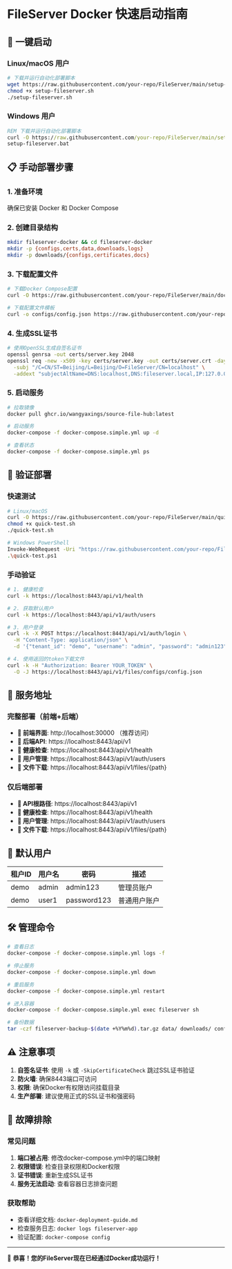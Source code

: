 # FileServer Docker 快速启动指南

## 🚀 一键启动

### Linux/macOS 用户
```bash
# 下载并运行自动化部署脚本
wget https://raw.githubusercontent.com/your-repo/FileServer/main/setup-fileserver.sh
chmod +x setup-fileserver.sh
./setup-fileserver.sh
```

### Windows 用户
```cmd
REM 下载并运行自动化部署脚本
curl -O https://raw.githubusercontent.com/your-repo/FileServer/main/setup-fileserver.bat
setup-fileserver.bat
```

## 📋 手动部署步骤

### 1. 准备环境
确保已安装 Docker 和 Docker Compose

### 2. 创建目录结构
```bash
mkdir fileserver-docker && cd fileserver-docker
mkdir -p {configs,certs,data,downloads,logs}
mkdir -p downloads/{configs,certificates,docs}
```

### 3. 下载配置文件
```bash
# 下载Docker Compose配置
curl -O https://raw.githubusercontent.com/your-repo/FileServer/main/docker-compose.simple.yml

# 下载配置文件模板
curl -o configs/config.json https://raw.githubusercontent.com/your-repo/FileServer/main/configs/config.json
```

### 4. 生成SSL证书
```bash
# 使用OpenSSL生成自签名证书
openssl genrsa -out certs/server.key 2048
openssl req -new -x509 -key certs/server.key -out certs/server.crt -days 365 \
  -subj "/C=CN/ST=Beijing/L=Beijing/O=FileServer/CN=localhost" \
  -addext "subjectAltName=DNS:localhost,DNS:fileserver.local,IP:127.0.0.1"
```

### 5. 启动服务
```bash
# 拉取镜像
docker pull ghcr.io/wangyaxings/source-file-hub:latest

# 启动服务
docker-compose -f docker-compose.simple.yml up -d

# 查看状态
docker-compose -f docker-compose.simple.yml ps
```

## 🧪 验证部署

### 快速测试
```bash
# Linux/macOS
curl -O https://raw.githubusercontent.com/your-repo/FileServer/main/quick-test.sh
chmod +x quick-test.sh
./quick-test.sh

# Windows PowerShell
Invoke-WebRequest -Uri "https://raw.githubusercontent.com/your-repo/FileServer/main/quick-test.ps1" -OutFile "quick-test.ps1"
.\quick-test.ps1
```

### 手动验证
```bash
# 1. 健康检查
curl -k https://localhost:8443/api/v1/health

# 2. 获取默认用户
curl -k https://localhost:8443/api/v1/auth/users

# 3. 用户登录
curl -k -X POST https://localhost:8443/api/v1/auth/login \
  -H "Content-Type: application/json" \
  -d '{"tenant_id": "demo", "username": "admin", "password": "admin123"}'

# 4. 使用返回的token下载文件
curl -k -H "Authorization: Bearer YOUR_TOKEN" \
  -O -J https://localhost:8443/api/v1/files/configs/config.json
```

## 📡 服务地址

### 完整部署（前端+后端）
- **🎯 前端界面**: http://localhost:30000 （推荐访问）
- **📡 后端API**: https://localhost:8443/api/v1
- **🏥 健康检查**: https://localhost:8443/api/v1/health
- **👥 用户管理**: https://localhost:8443/api/v1/auth/users
- **📁 文件下载**: https://localhost:8443/api/v1/files/{path}

### 仅后端部署
- **📡 API根路径**: https://localhost:8443/api/v1
- **🏥 健康检查**: https://localhost:8443/api/v1/health
- **👥 用户管理**: https://localhost:8443/api/v1/auth/users
- **📁 文件下载**: https://localhost:8443/api/v1/files/{path}

## 👥 默认用户

| 租户ID | 用户名 | 密码 | 描述 |
|--------|--------|------|------|
| demo | admin | admin123 | 管理员账户 |
| demo | user1 | password123 | 普通用户账户 |

## 🛠️ 管理命令

```bash
# 查看日志
docker-compose -f docker-compose.simple.yml logs -f

# 停止服务
docker-compose -f docker-compose.simple.yml down

# 重启服务
docker-compose -f docker-compose.simple.yml restart

# 进入容器
docker-compose -f docker-compose.simple.yml exec fileserver sh

# 备份数据
tar -czf fileserver-backup-$(date +%Y%m%d).tar.gz data/ downloads/ configs/
```

## ⚠️ 注意事项

1. **自签名证书**: 使用 `-k` 或 `-SkipCertificateCheck` 跳过SSL证书验证
2. **防火墙**: 确保8443端口可访问
3. **权限**: 确保Docker有权限访问挂载目录
4. **生产部署**: 建议使用正式的SSL证书和强密码

## 🔧 故障排除

### 常见问题

1. **端口被占用**: 修改docker-compose.yml中的端口映射
2. **权限错误**: 检查目录权限和Docker权限
3. **证书错误**: 重新生成SSL证书
4. **服务无法启动**: 查看容器日志排查问题

### 获取帮助

- 查看详细文档: `docker-deployment-guide.md`
- 检查服务日志: `docker logs fileserver-app`
- 验证配置: `docker-compose config`

---

🎉 **恭喜！您的FileServer现在已经通过Docker成功运行！**
